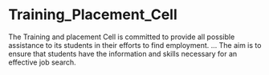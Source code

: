 # Training_Placement_Cell


The Training and placement Cell is committed to provide all possible assistance to its students in their efforts to find employment. ... The aim is to ensure that students have the information and skills necessary for an effective job search.
